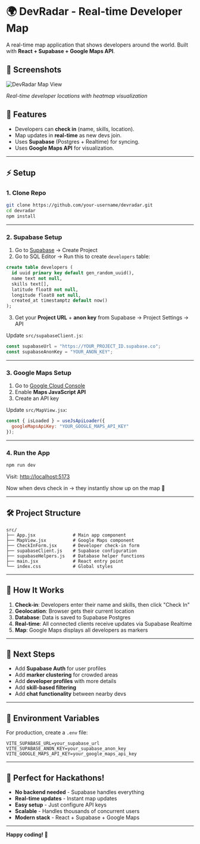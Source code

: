 # 🌍 DevRadar - Real-time Developer Map

A real-time map application that shows developers around the world. Built with **React + Supabase + Google Maps API**.

## 📸 Screenshots

![DevRadar Map View](src/assets/Image%207-31-25%20at%204.02%20PM.JPG)

*Real-time developer locations with heatmap visualization*

## 🚀 Features

* Developers can **check in** (name, skills, location).
* Map updates in **real-time** as new devs join.
* Uses **Supabase** (Postgres + Realtime) for syncing.
* Uses **Google Maps API** for visualization.

---

## ⚡ Setup

### 1. Clone Repo

```bash
git clone https://github.com/your-username/devradar.git
cd devradar
npm install
```

---

### 2. Supabase Setup

1. Go to [Supabase](https://supabase.com) → Create Project
2. Go to SQL Editor → Run this to create `developers` table:

```sql
create table developers (
  id uuid primary key default gen_random_uuid(),
  name text not null,
  skills text[],
  latitude float8 not null,
  longitude float8 not null,
  created_at timestamptz default now()
);
```

3. Get your **Project URL** + **anon key** from Supabase → Project Settings → API

Update `src/supabaseClient.js`:

```js
const supabaseUrl = "https://YOUR_PROJECT_ID.supabase.co";
const supabaseAnonKey = "YOUR_ANON_KEY";
```

---

### 3. Google Maps Setup

1. Go to [Google Cloud Console](https://console.cloud.google.com/)
2. Enable **Maps JavaScript API**
3. Create an API key

Update `src/MapView.jsx`:

```jsx
const { isLoaded } = useJsApiLoader({
  googleMapsApiKey: "YOUR_GOOGLE_MAPS_API_KEY"
});
```

---

### 4. Run the App

```bash
npm run dev
```

Visit: [http://localhost:5173](http://localhost:5173)

Now when devs check in → they instantly show up on the map 🎉

---

## 🛠️ Project Structure

```
src/
├── App.jsx              # Main app component
├── MapView.jsx          # Google Maps component
├── CheckInForm.jsx      # Developer check-in form
├── supabaseClient.js    # Supabase configuration
├── supabaseHelpers.js   # Database helper functions
├── main.jsx             # React entry point
└── index.css            # Global styles
```

---

## 🔧 How It Works

1. **Check-in**: Developers enter their name and skills, then click "Check In"
2. **Geolocation**: Browser gets their current location
3. **Database**: Data is saved to Supabase Postgres
4. **Real-time**: All connected clients receive updates via Supabase Realtime
5. **Map**: Google Maps displays all developers as markers

---

## 🚀 Next Steps

- Add **Supabase Auth** for user profiles
- Add **marker clustering** for crowded areas
- Add **developer profiles** with more details
- Add **skill-based filtering**
- Add **chat functionality** between nearby devs

---

## 📝 Environment Variables

For production, create a `.env` file:

```env
VITE_SUPABASE_URL=your_supabase_url
VITE_SUPABASE_ANON_KEY=your_supabase_anon_key
VITE_GOOGLE_MAPS_API_KEY=your_google_maps_api_key
```

---

## 🎯 Perfect for Hackathons!

- **No backend needed** - Supabase handles everything
- **Real-time updates** - Instant map updates
- **Easy setup** - Just configure API keys
- **Scalable** - Handles thousands of concurrent users
- **Modern stack** - React + Supabase + Google Maps

---

**Happy coding! 🚀**
